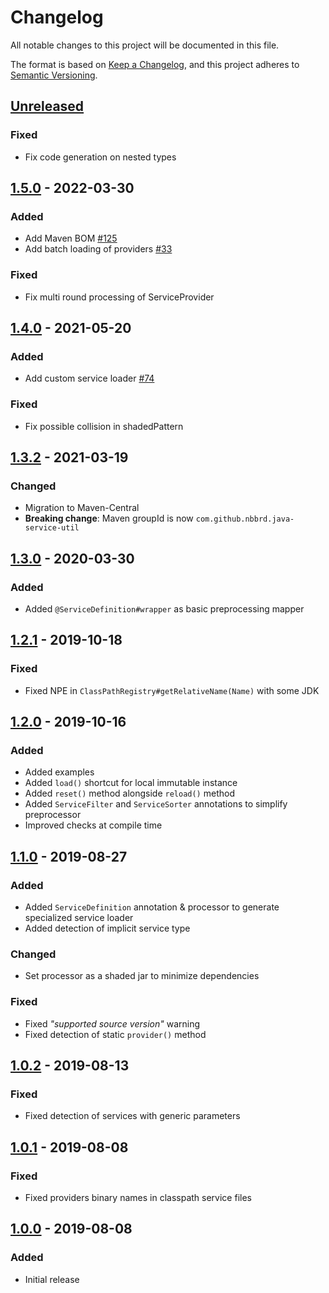 # Changelog
All notable changes to this project will be documented in this file.

The format is based on [Keep a Changelog](https://keepachangelog.com/en/1.0.0/),
and this project adheres to [Semantic Versioning](https://semver.org/spec/v2.0.0.html).

## [Unreleased]

### Fixed
- Fix code generation on nested types

## [1.5.0] - 2022-03-30

### Added
- Add Maven BOM [#125](https://github.com/nbbrd/java-service-util/issues/125)
- Add batch loading of providers [#33](https://github.com/nbbrd/java-service-util/issues/33)

### Fixed
- Fix multi round processing of ServiceProvider

## [1.4.0] - 2021-05-20

### Added
- Add custom service loader [#74](https://github.com/nbbrd/java-service-util/issues/74)

### Fixed
- Fix possible collision in shadedPattern

## [1.3.2] - 2021-03-19

### Changed
- Migration to Maven-Central
- **Breaking change**: Maven groupId is now `com.github.nbbrd.java-service-util`

## [1.3.0] - 2020-03-30

### Added
- Added `@ServiceDefinition#wrapper` as basic preprocessing mapper

## [1.2.1] - 2019-10-18

### Fixed
- Fixed NPE in `ClassPathRegistry#getRelativeName(Name)` with some JDK

## [1.2.0] - 2019-10-16

### Added
- Added examples
- Added `load()` shortcut for local immutable instance
- Added `reset()` method alongside `reload()` method
- Added `ServiceFilter` and `ServiceSorter` annotations to simplify preprocessor
- Improved checks at compile time

## [1.1.0] - 2019-08-27

### Added
- Added `ServiceDefinition` annotation & processor to generate specialized service loader
- Added detection of implicit service type

### Changed
- Set processor as a shaded jar to minimize dependencies

### Fixed
- Fixed _"supported source version"_ warning
- Fixed detection of static `provider()` method

## [1.0.2] - 2019-08-13

### Fixed
- Fixed detection of services with generic parameters

## [1.0.1] - 2019-08-08

### Fixed
- Fixed providers binary names in classpath service files

## [1.0.0] - 2019-08-08

### Added
- Initial release

[Unreleased]: https://github.com/nbbrd/java-service-util/compare/v1.5.0...HEAD
[1.5.0]: https://github.com/nbbrd/java-service-util/compare/v1.4.0...v1.5.0
[1.4.0]: https://github.com/nbbrd/java-service-util/compare/v1.3.2...v1.4.0
[1.3.2]: https://github.com/nbbrd/java-service-util/compare/v1.3.0...v1.3.2
[1.3.0]: https://github.com/nbbrd/java-service-util/compare/v1.2.1...v1.3.0
[1.2.1]: https://github.com/nbbrd/java-service-util/compare/v1.2.0...v1.2.1
[1.2.0]: https://github.com/nbbrd/java-service-util/compare/v1.1.0...v1.2.0
[1.1.0]: https://github.com/nbbrd/java-service-util/compare/v1.0.2...v1.1.0
[1.0.2]: https://github.com/nbbrd/java-service-util/compare/v1.0.1...v1.0.2
[1.0.1]: https://github.com/nbbrd/java-service-util/compare/v1.0.0...v1.0.1
[1.0.0]: https://github.com/nbbrd/java-service-util/releases/tag/v1.0.0
